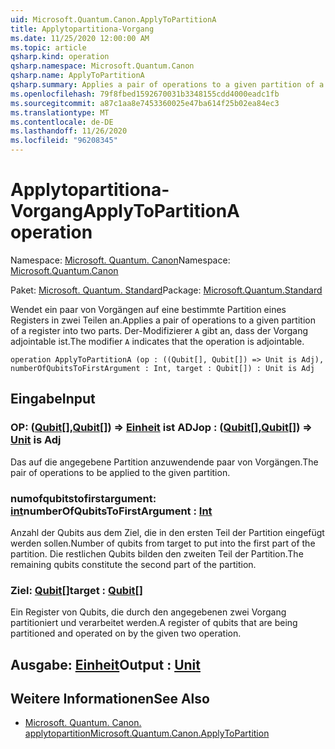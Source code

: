 ```yaml
---
uid: Microsoft.Quantum.Canon.ApplyToPartitionA
title: Applytopartitiona-Vorgang
ms.date: 11/25/2020 12:00:00 AM
ms.topic: article
qsharp.kind: operation
qsharp.namespace: Microsoft.Quantum.Canon
qsharp.name: ApplyToPartitionA
qsharp.summary: Applies a pair of operations to a given partition of a register into two parts. The modifier `A` indicates that the operation is adjointable.
ms.openlocfilehash: 79f8fbed1592670031b3348155cdd4000eadc1fb
ms.sourcegitcommit: a87c1aa8e7453360025e47ba614f25b02ea84ec3
ms.translationtype: MT
ms.contentlocale: de-DE
ms.lasthandoff: 11/26/2020
ms.locfileid: "96208345"
---
```

# <a name="applytopartitiona-operation"></a><span data-ttu-id="daa7c-102">Applytopartitiona-Vorgang</span><span class="sxs-lookup"><span data-stu-id="daa7c-102">ApplyToPartitionA operation</span></span>

<span data-ttu-id="daa7c-103">Namespace: [Microsoft. Quantum. Canon](xref:Microsoft.Quantum.Canon)</span><span class="sxs-lookup"><span data-stu-id="daa7c-103">Namespace: [Microsoft.Quantum.Canon](xref:Microsoft.Quantum.Canon)</span></span>

<span data-ttu-id="daa7c-104">Paket: [Microsoft. Quantum. Standard](https://nuget.org/packages/Microsoft.Quantum.Standard)</span><span class="sxs-lookup"><span data-stu-id="daa7c-104">Package: [Microsoft.Quantum.Standard](https://nuget.org/packages/Microsoft.Quantum.Standard)</span></span>


<span data-ttu-id="daa7c-105">Wendet ein paar von Vorgängen auf eine bestimmte Partition eines Registers in zwei Teilen an.</span><span class="sxs-lookup"><span data-stu-id="daa7c-105">Applies a pair of operations to a given partition of a register into two parts.</span></span>
<span data-ttu-id="daa7c-106">Der-Modifizierer `A` gibt an, dass der Vorgang adjointable ist.</span><span class="sxs-lookup"><span data-stu-id="daa7c-106">The modifier `A` indicates that the operation is adjointable.</span></span>

```qsharp
operation ApplyToPartitionA (op : ((Qubit[], Qubit[]) => Unit is Adj), numberOfQubitsToFirstArgument : Int, target : Qubit[]) : Unit is Adj
```


## <a name="input"></a><span data-ttu-id="daa7c-107">Eingabe</span><span class="sxs-lookup"><span data-stu-id="daa7c-107">Input</span></span>

### <a name="op--qubitqubit--unit--is-adj"></a><span data-ttu-id="daa7c-108">OP: ([Qubit](xref:microsoft.quantum.lang-ref.qubit)[],[Qubit](xref:microsoft.quantum.lang-ref.qubit)[]) => [Einheit](xref:microsoft.quantum.lang-ref.unit)  ist ADJ</span><span class="sxs-lookup"><span data-stu-id="daa7c-108">op : ([Qubit](xref:microsoft.quantum.lang-ref.qubit)[],[Qubit](xref:microsoft.quantum.lang-ref.qubit)[]) => [Unit](xref:microsoft.quantum.lang-ref.unit)  is Adj</span></span>

<span data-ttu-id="daa7c-109">Das auf die angegebene Partition anzuwendende paar von Vorgängen.</span><span class="sxs-lookup"><span data-stu-id="daa7c-109">The pair of operations to be applied to the given partition.</span></span>


### <a name="numberofqubitstofirstargument--int"></a><span data-ttu-id="daa7c-110">numofqubitstofirstargument: [int](xref:microsoft.quantum.lang-ref.int)</span><span class="sxs-lookup"><span data-stu-id="daa7c-110">numberOfQubitsToFirstArgument : [Int](xref:microsoft.quantum.lang-ref.int)</span></span>

<span data-ttu-id="daa7c-111">Anzahl der Qubits aus dem Ziel, die in den ersten Teil der Partition eingefügt werden sollen.</span><span class="sxs-lookup"><span data-stu-id="daa7c-111">Number of qubits from target to put into the first part of the partition.</span></span>
<span data-ttu-id="daa7c-112">Die restlichen Qubits bilden den zweiten Teil der Partition.</span><span class="sxs-lookup"><span data-stu-id="daa7c-112">The remaining qubits constitute the second part of the partition.</span></span>


### <a name="target--qubit"></a><span data-ttu-id="daa7c-113">Ziel: [Qubit](xref:microsoft.quantum.lang-ref.qubit)[]</span><span class="sxs-lookup"><span data-stu-id="daa7c-113">target : [Qubit](xref:microsoft.quantum.lang-ref.qubit)[]</span></span>

<span data-ttu-id="daa7c-114">Ein Register von Qubits, die durch den angegebenen zwei Vorgang partitioniert und verarbeitet werden.</span><span class="sxs-lookup"><span data-stu-id="daa7c-114">A register of qubits that are being partitioned and operated on by the given two operation.</span></span>



## <a name="output--unit"></a><span data-ttu-id="daa7c-115">Ausgabe: [Einheit](xref:microsoft.quantum.lang-ref.unit)</span><span class="sxs-lookup"><span data-stu-id="daa7c-115">Output : [Unit](xref:microsoft.quantum.lang-ref.unit)</span></span>



## <a name="see-also"></a><span data-ttu-id="daa7c-116">Weitere Informationen</span><span class="sxs-lookup"><span data-stu-id="daa7c-116">See Also</span></span>

- [<span data-ttu-id="daa7c-117">Microsoft. Quantum. Canon. applytopartition</span><span class="sxs-lookup"><span data-stu-id="daa7c-117">Microsoft.Quantum.Canon.ApplyToPartition</span></span>](xref:Microsoft.Quantum.Canon.ApplyToPartition)